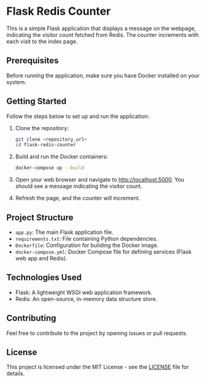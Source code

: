 # Flask Redis Counter

This is a simple Flask application that displays a message on the webpage, indicating the visitor count fetched from Redis. The counter increments with each visit to the index page.

## Prerequisites

Before running the application, make sure you have Docker installed on your system.

## Getting Started

Follow the steps below to set up and run the application:

1. Clone the repository:

    ```bash
    git clone <repository_url>
    cd flask-redis-counter
    ```

2. Build and run the Docker containers:

    ```bash
    docker-compose up --build
    ```

3. Open your web browser and navigate to [http://localhost:5000](http://localhost:5000). You should see a message indicating the visitor count.

4. Refresh the page, and the counter will increment.

## Project Structure

- `app.py`: The main Flask application file.
- `requirements.txt`: File containing Python dependencies.
- `Dockerfile`: Configuration for building the Docker image.
- `docker-compose.yml`: Docker Compose file for defining services (Flask web app and Redis).

## Technologies Used

- Flask: A lightweight WSGI web application framework.
- Redis: An open-source, in-memory data structure store.

## Contributing

Feel free to contribute to the project by opening issues or pull requests.

## License

This project is licensed under the MIT License - see the [LICENSE](LICENSE) file for details.
